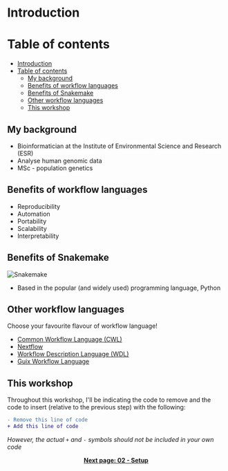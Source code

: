 # Introduction

# Table of contents

- [Introduction](#introduction)
- [Table of contents](#table-of-contents)
  - [My background](#my-background)
  - [Benefits of workflow languages](#benefits-of-workflow-languages)
  - [Benefits of Snakemake](#benefits-of-snakemake)
  - [Other workflow languages](#other-workflow-languages)
  - [This workshop](#this-workshop)

## My background

- Bioinformatician at the Institute of Environmental Science and Research (ESR)
- Analyse human genomic data
- MSc - population genetics

## Benefits of workflow languages

- Reproducibility
- Automation
- Portability
- Scalability
- Interpretability
  
## Benefits of Snakemake

![Snakemake](https://avatars2.githubusercontent.com/u/33450111?s=400&v=4 "Snakemake")

- Based in the popular (and widely used) programming language, Python

## Other workflow languages

Choose your favourite flavour of workflow language!

- [Common Workflow Language (CWL)](https://www.commonwl.org/)
- [Nextflow](https://www.nextflow.io/)
- [Workflow Description Language (WDL)](https://openwdl.org/)
- [Guix Workflow Language](https://workflows.guix.info/)

## This workshop

Throughout this workshop, I'll be indicating the code to remove and the code to insert (relative to the previous step) with the following:

```diff
- Remove this line of code
+ Add this line of code
```

*However, the actual `+` and `-` symbols should not be included in your own code*

<p align="center"><b><a href="https://github.com/leahkemp/RezBaz2020_snakemake_workshop/blob/master/workshop_material/02_setup.md">Next page: 02 - Setup</a>
